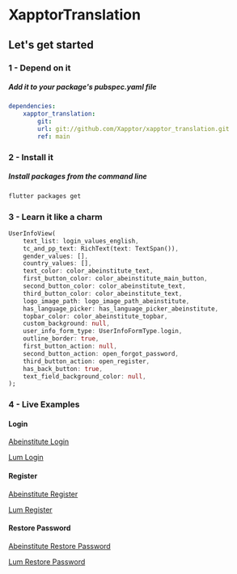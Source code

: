# XapptorTranslation

## Let's get started

### 1 - Depend on it

##### Add it to your package's pubspec.yaml file

```yml
dependencies:
    xapptor_translation: 
        git: 
        url: git://github.com/Xapptor/xapptor_translation.git 
        ref: main
```

### 2 - Install it

##### Install packages from the command line
```sh
flutter packages get
```

### 3 - Learn it like a charm

```dart
UserInfoView(
    text_list: login_values_english,
    tc_and_pp_text: RichText(text: TextSpan()),
    gender_values: [],
    country_values: [],
    text_color: color_abeinstitute_text,
    first_button_color: color_abeinstitute_main_button,
    second_button_color: color_abeinstitute_text,
    third_button_color: color_abeinstitute_text,
    logo_image_path: logo_image_path_abeinstitute,
    has_language_picker: has_language_picker_abeinstitute,
    topbar_color: color_abeinstitute_topbar,
    custom_background: null,
    user_info_form_type: UserInfoFormType.login,
    outline_border: true,
    first_button_action: null,
    second_button_action: open_forgot_password,
    third_button_action: open_register,
    has_back_button: true,
    text_field_background_color: null,
);
```

### 4 - Live Examples

#### Login

[Abeinstitute Login](https://www.abeinstitute.com/#/login)

[Lum Login](https://app.franquiciaslum.com/#/login)

#### Register

[Abeinstitute Register](https://www.abeinstitute.com/#/register)

[Lum Register](https://app.franquiciaslum.com/#/register)

#### Restore Password

[Abeinstitute Restore Password](https://www.abeinstitute.com/#/forgot_password)

[Lum Restore Password](https://app.franquiciaslum.com/#/forgot_password)